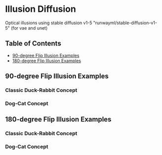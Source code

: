 # Illusion Diffusion
Optical illusions using stable diffusion v1-5 "runwayml/stable-diffusion-v1-5" (for vae and unet) 

## Table of Contents
- [90-degree Flip Illusion Examples](#90)
- [180-degree Flip Illusion Examples](#180)

## 90-degree Flip Illusion Examples

### Classic Duck-Rabbit Concept

### Dog-Cat Concept


## 180-degree Flip Illusion Examples

### Classic Duck-Rabbit Concept

### Dog-Cat Concept